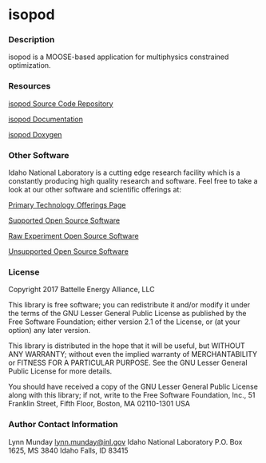 isopod
=====

### Description
isopod is a MOOSE-based application for multiphysics constrained optimization.

### Resources
[isopod Source Code Repository](https://github.com/idaholab/isopod)

[isopod Documentation](http://mooseframework.org/isopod/)

[isopod Doxygen](http://mooseframework.org/isopod/docs/doxygen/)

### Other Software
Idaho National Laboratory is a cutting edge research facility which is a constantly producing high quality research and software. Feel free to take a look at our other software and scientific offerings at:

[Primary Technology Offerings Page](https://www.inl.gov/inl-initiatives/technology-deployment)

[Supported Open Source Software](https://github.com/idaholab)

[Raw Experiment Open Source Software](https://github.com/IdahoLabResearch)

[Unsupported Open Source Software](https://github.com/IdahoLabCuttingBoard)

### License
Copyright 2017 Battelle Energy Alliance, LLC

This library is free software; you can redistribute it and/or
modify it under the terms of the GNU Lesser General Public
License as published by the Free Software Foundation; either
version 2.1 of the License, or (at your option) any later version.

This library is distributed in the hope that it will be useful,
but WITHOUT ANY WARRANTY; without even the implied warranty of
MERCHANTABILITY or FITNESS FOR A PARTICULAR PURPOSE.  See the GNU
Lesser General Public License for more details.

You should have received a copy of the GNU Lesser General Public
License along with this library; if not, write to the Free Software
Foundation, Inc., 51 Franklin Street, Fifth Floor, Boston, MA  02110-1301  USA

### Author Contact Information
Lynn Munday
lynn.munday@inl.gov
Idaho National Laboratory
P.O. Box 1625, MS 3840
Idaho Falls, ID 83415
